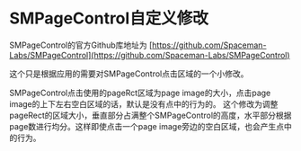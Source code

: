 # SMPageControl自定义修改

SMPageControl的官方Github库地址为 [https://github.com/Spaceman-Labs/SMPageControl](https://github.com/Spaceman-Labs/SMPageControl)

这个只是根据应用的需要对SMPageControl点击区域的一个小修改。

SMPageControl点击使用的pageRct区域为page image的大小，点击page image的上下左右空白区域的话，默认是没有点中的行为的。
这个修改为调整pageRect的区域大小，垂直部分占满整个SMPageControl的高度，水平部分根据page数进行均分。这样即使点击一个page image旁边的空白区域，也会产生点中的行为。

